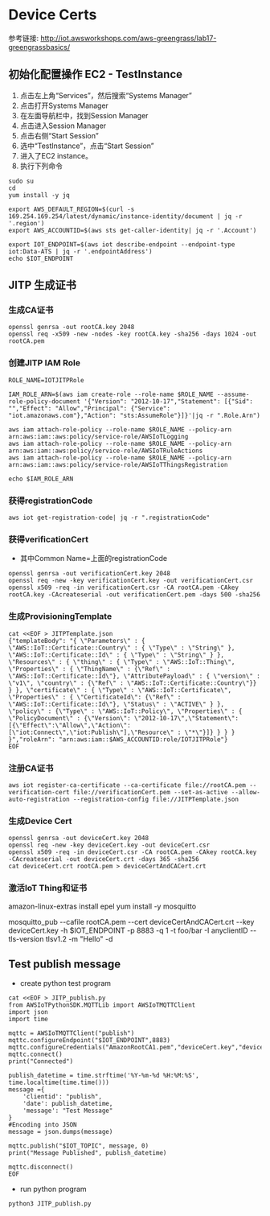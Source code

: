 
# Device Certs
参考链接: http://iot.awsworkshops.com/aws-greengrass/lab17-greengrassbasics/

## 初始化配置操作 EC2 - TestInstance
1. 点击左上角“Services”，然后搜索“Systems Manager”
2. 点击打开Systems Manager
3. 在左面导航栏中，找到Session Manager
4. 点击进入Session Manager
5. 点击右侧“Start Session”
6. 选中“TestInstance”，点击“Start Session”
7. 进入了EC2 instance。
8. 执行下列命令
```
sudo su
cd
yum install -y jq

export AWS_DEFAULT_REGION=$(curl -s 169.254.169.254/latest/dynamic/instance-identity/document | jq -r '.region')
export AWS_ACCOUNTID=$(aws sts get-caller-identity| jq -r '.Account')

export IOT_ENDPOINT=$(aws iot describe-endpoint --endpoint-type iot:Data-ATS | jq -r '.endpointAddress')
echo $IOT_ENDPOINT

```

## JITP 生成证书

### 生成CA证书
```
openssl genrsa -out rootCA.key 2048
openssl req -x509 -new -nodes -key rootCA.key -sha256 -days 1024 -out rootCA.pem
```

### 创建JITP IAM Role
```
ROLE_NAME=IOTJITPRole

IAM_ROLE_ARN=$(aws iam create-role --role-name $ROLE_NAME --assume-role-policy-document '{"Version": "2012-10-17","Statement": [{"Sid": "","Effect": "Allow","Principal": {"Service": "iot.amazonaws.com"},"Action": "sts:AssumeRole"}]}'|jq -r ".Role.Arn")

aws iam attach-role-policy --role-name $ROLE_NAME --policy-arn arn:aws:iam::aws:policy/service-role/AWSIoTLogging
aws iam attach-role-policy --role-name $ROLE_NAME --policy-arn arn:aws:iam::aws:policy/service-role/AWSIoTRuleActions
aws iam attach-role-policy --role-name $ROLE_NAME --policy-arn arn:aws:iam::aws:policy/service-role/AWSIoTThingsRegistration

echo $IAM_ROLE_ARN

```

### 获得registrationCode
```
aws iot get-registration-code| jq -r ".registrationCode"
```

### 获得verificationCert
- 其中Common Name=上面的registrationCode
```
openssl genrsa -out verificationCert.key 2048
openssl req -new -key verificationCert.key -out verificationCert.csr
openssl x509 -req -in verificationCert.csr -CA rootCA.pem -CAkey rootCA.key -CAcreateserial -out verificationCert.pem -days 500 -sha256
```

### 生成ProvisioningTemplate
```
cat <<EOF > JITPTemplate.json
{"templateBody": "{ \"Parameters\" : { \"AWS::IoT::Certificate::Country\" : { \"Type\" : \"String\" }, \"AWS::IoT::Certificate::Id\" : { \"Type\" : \"String\" } }, \"Resources\" : { \"thing\" : { \"Type\" : \"AWS::IoT::Thing\", \"Properties\" : { \"ThingName\" : {\"Ref\" : \"AWS::IoT::Certificate::Id\"}, \"AttributePayload\" : { \"version\" : \"v1\", \"country\" : {\"Ref\" : \"AWS::IoT::Certificate::Country\"}} } }, \"certificate\" : { \"Type\" : \"AWS::IoT::Certificate\", \"Properties\" : { \"CertificateId\": {\"Ref\" : \"AWS::IoT::Certificate::Id\"}, \"Status\" : \"ACTIVE\" } }, \"policy\" : {\"Type\" : \"AWS::IoT::Policy\", \"Properties\" : { \"PolicyDocument\" : {\"Version\": \"2012-10-17\",\"Statement\": [{\"Effect\":\"Allow\",\"Action\": [\"iot:Connect\",\"iot:Publish\"],\"Resource\" : \"*\"}]} } } } }","roleArn": "arn:aws:iam::$AWS_ACCOUNTID:role/IOTJITPRole"}
EOF

```

### 注册CA证书
```
aws iot register-ca-certificate --ca-certificate file://rootCA.pem --verification-cert file://verificationCert.pem --set-as-active --allow-auto-registration --registration-config file://JITPTemplate.json

```


### 生成Device Cert
```
openssl genrsa -out deviceCert.key 2048
openssl req -new -key deviceCert.key -out deviceCert.csr
openssl x509 -req -in deviceCert.csr -CA rootCA.pem -CAkey rootCA.key -CAcreateserial -out deviceCert.crt -days 365 -sha256
cat deviceCert.crt rootCA.pem > deviceCertAndCACert.crt
```

### 激活IoT Thing和证书
amazon-linux-extras install epel
yum install -y mosquitto

mosquitto_pub --cafile rootCA.pem --cert deviceCertAndCACert.crt --key deviceCert.key -h $IOT_ENDPOINT -p 8883 -q 1 -t foo/bar -I anyclientID --tls-version tlsv1.2 -m "Hello" -d



## Test publish message
- create python test program
```
cat <<EOF > JITP_publish.py
from AWSIoTPythonSDK.MQTTLib import AWSIoTMQTTClient
import json
import time

mqttc = AWSIoTMQTTClient("publish")
mqttc.configureEndpoint("$IOT_ENDPOINT",8883)
mqttc.configureCredentials("AmazonRootCA1.pem","deviceCert.key","deviceCert.crt")
mqttc.connect()
print("Connected")

publish_datetime = time.strftime('%Y-%m-%d %H:%M:%S', time.localtime(time.time()))
message ={
    'clientid': "publish",
    'date': publish_datetime,
    'message': "Test Message"
}
#Encoding into JSON
message = json.dumps(message)

mqttc.publish("$IOT_TOPIC", message, 0)
print("Message Published", publish_datetime)

mqttc.disconnect()
EOF
```
- run python program
```
python3 JITP_publish.py
```










